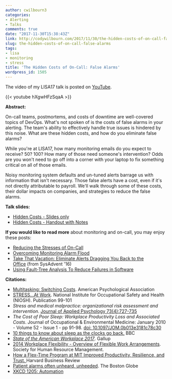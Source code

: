 ```yaml
---
author: cwilbourn3
categories:
- Alerting
- Talks
comments: true
date: "2017-11-30T15:38:43Z"
link: http://codywilbourn.com/2017/11/30/the-hidden-costs-of-on-call-false-alarms/
slug: the-hidden-costs-of-on-call-false-alarms
tags:
- lisa
- monitoring
- stress
title: 'The Hidden Costs of On-Call: False Alarms'
wordpress_id: 1505
---
```


The video of my LISA17 talk is posted on [YouTube](https://www.youtube.com/watch?v=hXgwHFzSqaA).

{{< youtube hXgwHFzSqaA >}}

**Abstract:**

On-call teams, postmortems, and costs of downtime are well-covered topics of DevOps. What's not spoken of is the costs of false alarms in your alerting. The team's ability to effectively handle true issues is hindered by this noise. What are these hidden costs, and how do you eliminate false alarms?

While you're at LISA17, how many monitoring emails do you expect to receive? 50? 100? How many of those need someone's intervention? Odds are you won't need to go off into a corner with your laptop to fix something critical on all of those emails.

Noisy monitoring system defaults and un-tuned alerts barrage us with information that isn't necessary. Those false alerts have a cost, even if it's not directly attributable to payroll. We'll walk through some of these costs, their dollar impacts on companies, and strategies to reduce the false alarms.

**Talk slides:**

	
  * [Hidden Costs - Slides only](/pdf/hidden_costs_slides.pdf)
  * [Hidden Costs - Handout with Notes](/pdf/hidden_costs_handout1.pdf)


**If you would like to read more** about monitoring and on-call, you may enjoy these posts:



	
  * [Reducing the Stresses of On-Call](http://codywilbourn.com/2017/09/17/stresses-of-on-call/)
  * [Overcoming Monitoring Alarm Flood](http://codywilbourn.com/2017/10/06/overcoming-monitoring-alarm-flood/)
  * [Take That Vacation: Eliminate Alerts Dragging You Back to the Office](http://codywilbourn.com/2017/07/21/take-that-vacation-eliminate-alerts-dragging-you-back-to-the-office/) (from SysAdvent '16)
  * [Using Fault-Tree Analysis To Reduce Failures in Software](http://codywilbourn.com/2017/10/16/using-fault-tree-analysis-to-reduce-failures-in-software/)


**Citations:**



	
  * [Multitasking: Switching Costs](http://www.apa.org/research/action/multitask.aspx). American Psychological Association
  * [STRESS...At Work](https://www.cdc.gov/niosh/docs/99-101/). National Institute for Occupational Safety and Health (NIOSH). Publication 99-101
  * _Stress and medical malpractice: organizational risk assessment and intervention_. [Journal of Applied Psychology 73(4):727-735](http://psycnet.apa.org/record/1989-12792-001)
  * _The Cost of Poor Sleep: Workplace Productivity Loss and Associated Costs_. Journal of Occupational & Environmental Medicine: January 2010 - Volume 52 - Issue 1 - pp 91-98. [doi: 10.1097/JOM.0b013e3181c78c30](http://journals.lww.com/joem/Abstract/2010/01000/The_Cost_of_Poor_Sleep__Workplace_Productivity.13.aspx)
  * [10 things to know about sleep as the clocks go back.](http://www.bbc.com/news/health-41666563) BBC
  * [_State of the American Workplace 2017_](http://news.gallup.com/reports/199961/state-american-workplace-report-2017.aspx). Gallup
  * [2014 Workplace Flexibility - Overview of Flexible Work Arrangements](https://www.shrm.org/research/surveyfindings/articles/pages/2014-workplace-flexibility-survey.aspx). Society for Human Resource Management.
  * [How a Flex-Time Program at MIT Improved Productivity, Resilience, and Trust. ](https://hbr.org/2016/06/how-a-flex-time-program-at-mit-improved-productivity-resilience-and-trust)Harvard Business Review
  * [Patient alarms often unheard, unheeded](http://archive.boston.com/lifestyle/health/articles/2011/02/13/patient_alarms_often_unheard_unheeded/). The Boston Globe
  * [XKCD 1205: Automation](https://xkcd.com/1205/)


